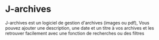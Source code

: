 # J-archives

J-archives est un logiciel de gestion d'archives (images ou pdf),
Vous pouvez ajouter une description, une date et un titre à vos archives et les retrouver facilement avec une fonction de recherches ou des filtres
